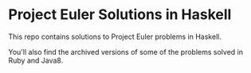 Project Euler Solutions in Haskell
==================================

This repo contains solutions to Project Euler problems in Haskell.

You'll also find the archived versions of some of the problems solved in Ruby and Java8.
